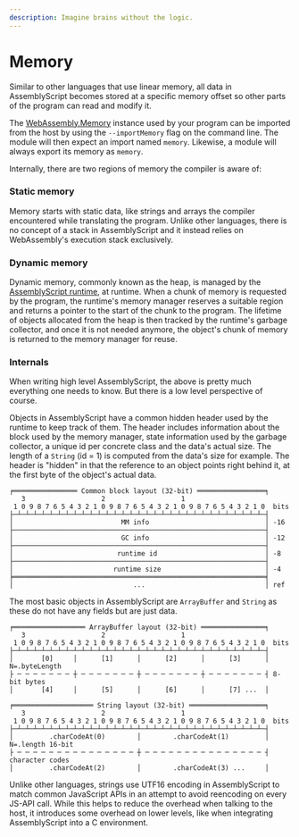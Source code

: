 ```yaml
---
description: Imagine brains without the logic.
---
```


# Memory

Similar to other languages that use linear memory, all data in AssemblyScript becomes stored at a specific memory offset so other parts of the program can read and modify it.

The [WebAssembly.Memory](https://developer.mozilla.org/en-US/docs/Web/JavaScript/Reference/Global_Objects/WebAssembly/Memory) instance used by your program can be imported from the host by using the `--importMemory` flag on the command line. The module will then expect an import named `memory`. Likewise, a module will always export its memory as `memory`.

Internally, there are two regions of memory the compiler is aware of:

### Static memory

Memory starts with static data, like strings and arrays the compiler encountered while translating the program. Unlike other languages, there is no concept of a stack in AssemblyScript and it instead relies on WebAssembly's execution stack exclusively.

### Dynamic memory

Dynamic memory, commonly known as the heap, is managed by the [AssemblyScript runtime](runtime.md), at runtime. When a chunk of memory is requested by the program, the runtime's memory manager reserves a suitable region and returns a pointer to the start of the chunk to the program. The lifetime of objects allocated from the heap is then tracked by the runtime's garbage collector, and once it is not needed anymore, the object's chunk of memory is returned to the memory manager for reuse.

### Internals

When writing high level AssemblyScript, the above is pretty much everything one needs to know. But there is a low level perspective of course.

Objects in AssemblyScript have a common hidden header used by the runtime to keep track of them. The header includes information about the block used by the memory manager, state information used by the garbage collector, a unique id per concrete class and the data's actual size. The length of a `String` \(id = 1\) is computed from the data's size for example. The header is "hidden" in that the reference to an object points right behind it, at the first byte of the object's actual data.

```text
╒════════════════ Common block layout (32-bit) ═════════════════╕
   3                   2                   1
 1 0 9 8 7 6 5 4 3 2 1 0 9 8 7 6 5 4 3 2 1 0 9 8 7 6 5 4 3 2 1 0  bits
├─┴─┴─┴─┴─┴─┴─┴─┴─┴─┴─┴─┴─┴─┴─┴─┴─┴─┴─┴─┴─┴─┴─┴─┴─┴─┴─┴─┴─┴─┴─┴─┤
│                           MM info                             │ -16
├───────────────────────────────────────────────────────────────┤
│                           GC info                             │ -12
├───────────────────────────────────────────────────────────────┤
│                          runtime id                           │ -8
├───────────────────────────────────────────────────────────────┤
│                         runtime size                          │ -4
╞═══════════════════════════════════════════════════════════════╡
│                              ...                              │ ref
```

The most basic objects in AssemblyScript are `ArrayBuffer` and `String` as these do not have any fields but are just data.

```text
╒══════════════════ ArrayBuffer layout (32-bit) ════════════════╕
   3                   2                   1
 1 0 9 8 7 6 5 4 3 2 1 0 9 8 7 6 5 4 3 2 1 0 9 8 7 6 5 4 3 2 1 0  bits
├─┴─┴─┴─┴─┴─┴─┴─┴─┴─┴─┴─┴─┴─┴─┴─┴─┴─┴─┴─┴─┴─┴─┴─┴─┴─┴─┴─┴─┴─┴─┴─┤
│       [0]     │      [1]      │      [2]      │      [3]      │ N=.byteLength
├ ─ ─ ─ ─ ─ ─ ─ ┼ ─ ─ ─ ─ ─ ─ ─ ┼ ─ ─ ─ ─ ─ ─ ─ ┼ ─ ─ ─ ─ ─ ─ ─ ┤ 8-bit bytes
│       [4]     │      [5]      │      [6]      │      [7] ...  │
```

```text
╒════════════════════ String layout (32-bit) ═══════════════════╕
   3                   2                   1
 1 0 9 8 7 6 5 4 3 2 1 0 9 8 7 6 5 4 3 2 1 0 9 8 7 6 5 4 3 2 1 0  bits
├─┴─┴─┴─┴─┴─┴─┴─┴─┴─┴─┴─┴─┴─┴─┴─┴─┴─┴─┴─┴─┴─┴─┴─┴─┴─┴─┴─┴─┴─┴─┴─┤
│         .charCodeAt(0)        │        .charCodeAt(1)         │ N=.length 16-bit
├ ─ ─ ─ ─ ─ ─ ─ ─ ─ ─ ─ ─ ─ ─ ─ ┼ ─ ─ ─ ─ ─ ─ ─ ─ ─ ─ ─ ─ ─ ─ ─ ┤ character codes
│         .charCodeAt(2)        │        .charCodeAt(3) ...     │
```

Unlike other languages, strings use UTF16 encoding in AssemblyScript to match common JavaScript APIs in an attempt to avoid reencoding on every JS-API call. While this helps to reduce the overhead when talking to the host, it introduces some overhead on lower levels, like when integrating AssemblyScript into a C environment.


